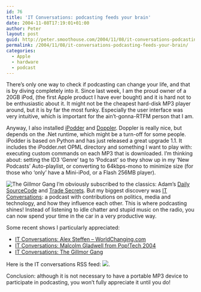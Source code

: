 ```yaml
---
id: 76
title: 'IT Conversations: podcasting feeds your brain'
date: 2004-11-08T17:19:01+01:00
author: Peter
layout: post
guid: http://peter.smoothouse.com/2004/11/08/it-conversations-podcasting-feeds-your-brain/
permalink: /2004/11/08/it-conversations-podcasting-feeds-your-brain/
categories:
  - Apple
  - hardware
  - podcast
---
```

There&#8217;s only one way to check if podcasting can change your life, and that is by diving completely into it. Since last week, I am the proud owner of a 20GB iPod, (the first Apple product I have ever bought) and it is hard not to be enthusiastic about it. It might not be the cheapest hard-disk MP3 player around, but it is by far the most funky. Especially the user interface was very intuitive, which is important for the ain&#8217;t-gonna-RTFM person that I am.

Anyway, I also installed [iPodder](http://ipodder.sourceforge.net/) and [Doppler](http://www.dopplerradio.net/). Doppler is really nice, but depends on the .Net runtime, which might be a turn-off for some people. iPodder is based on Python and has just released a great upgrade 1.1. It includes the iPodder.net OPML directory and something I want to play with: executing custom commands on each MP3 that is downloaded. I&#8217;m thinking about: setting the ID3 &#8216;Genre&#8217; tag to &#8216;Podcast&#8217; so they show up in my &#8216;New Podcasts&#8217; Auto-playlist, or converting to 64kbps-mono to minimize size (for those who &#8216;only&#8217; have a Mini-iPod, or a Flash 256MB player).

![The Gillmor Gang](http://www.pixagogo.com/S5-HggpX1EAu3cS8ArQ1KCbe1Qbwim6zzjrR7vT7quW9GIx6HfYrDLlfBdRuMTufBvwpgfO0S61yCwDgfGTcRae2fcVXFq-QHTzqoQyWDhA5rV-wWMwjoTxA__/gillmorGang-20040521.jpg) I&#8217;m obviously subscribed to the classics: Adam&#8217;s [Daily SourceCode](http://radio.weblogs.com/0001014/categories/dailySourceCode/) and [Trade Secrets](http://secrets.scripting.com/). But my biggest discovery was [IT Conversations](http://www.itconversations.com): a podcast with contributions on politics, media and technology, and how they influence each other. This is where podcasting shines! Instead of listening to idle chatter and stupid music on the radio, you can now spend your time in the car in a very productive way.

Some recent shows I particularly appreciated:

  * [IT Conversations: Alex Steffen &#8211; WorldChanging.com](http://www.itconversations.com/shows/detail239.html) 
  * [IT Conversations: Malcolm Gladwell from Pop!Tech 2004](http://www.itconversations.com/shows/detail230.html) 
  * [IT Conversations: The Gillmor Gang](http://www.itconversations.com/shows/detail273.html)

Here is the IT conversations RSS feed: [![](http://www.xampled.com/blog/fb_podcast.gif)](http://www.itconversations.com/rss.html).

Conclusion: although it is not necessary to have a portable MP3 device to participate in podcasting, you won&#8217;t fully appreciate it until you do!